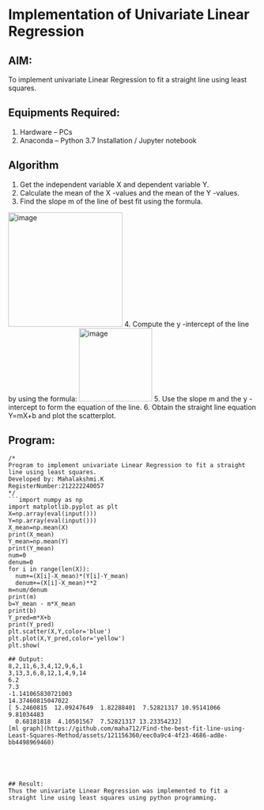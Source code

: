 # Implementation of Univariate Linear Regression
## AIM:
To implement univariate Linear Regression to fit a straight line using least squares.

## Equipments Required:
1. Hardware – PCs
2. Anaconda – Python 3.7 Installation / Jupyter notebook

## Algorithm
1. Get the independent variable X and dependent variable Y.
2. Calculate the mean of the X -values and the mean of the Y -values.
3. Find the slope m of the line of best fit using the formula. 
<img width="231" alt="image" src="https://user-images.githubusercontent.com/93026020/192078527-b3b5ee3e-992f-46c4-865b-3b7ce4ac54ad.png">
4. Compute the y -intercept of the line by using the formula:
<img width="148" alt="image" src="https://user-images.githubusercontent.com/93026020/192078545-79d70b90-7e9d-4b85-9f8b-9d7548a4c5a4.png">
5. Use the slope m and the y -intercept to form the equation of the line.
6. Obtain the straight line equation Y=mX+b and plot the scatterplot.

## Program:
```
/*
Program to implement univariate Linear Regression to fit a straight line using least squares.
Developed by: Mahalakshmi.K
RegisterNumber:212222240057  
*/
```import numpy as np
import matplotlib.pyplot as plt
X=np.array(eval(input()))
Y=np.array(eval(input()))
X_mean=np.mean(X)
print(X_mean)
Y_mean=np.mean(Y)
print(Y_mean)
num=0
denum=0
for i in range(len(X)):
  num+=(X[i]-X_mean)*(Y[i]-Y_mean)
  denum+=(X[i]-X_mean)**2
m=num/denum
print(m)
b=Y_mean - m*X_mean
print(b)
Y_pred=m*X+b
print(Y_pred)
plt.scatter(X,Y,color='blue')
plt.plot(X,Y_pred,color='yellow')
plt.show(

## Output:
8,2,11,6,3,4,12,9,6,1
3,13,3,6,8,12,1,4,9,14
6.2
7.3
-1.141065830721003
14.37460815047022
[ 5.2460815  12.09247649  1.82288401  7.52821317 10.95141066  9.81034483
  0.68181818  4.10501567  7.52821317 13.23354232]
[ml graph](https://github.com/maha712/Find-the-best-fit-line-using-Least-Squares-Method/assets/121156360/eec0a9c4-4f23-4686-ad8e-bb4498969460)





## Result:
Thus the univariate Linear Regression was implemented to fit a straight line using least squares using python programming.
